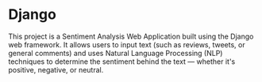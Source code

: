 # Django
This project is a Sentiment Analysis Web Application built using the Django web framework. It allows users to input text (such as reviews, tweets, or general comments) and uses Natural Language Processing (NLP) techniques to determine the sentiment behind the text — whether it's positive, negative, or neutral.
